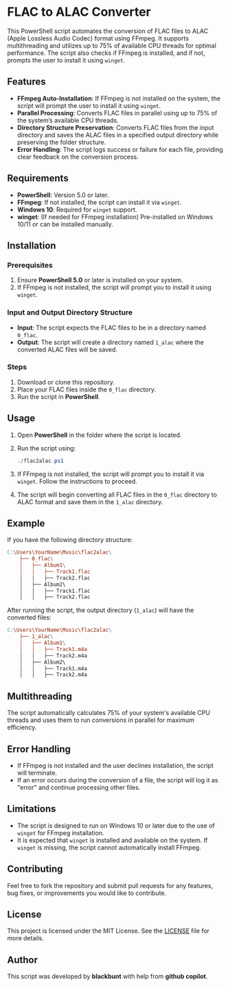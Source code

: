 # FLAC to ALAC Converter

This PowerShell script automates the conversion of FLAC files to ALAC (Apple Lossless Audio Codec) format using FFmpeg. It supports multithreading and utilizes up to 75% of available CPU threads for optimal performance. The script also checks if FFmpeg is installed, and if not, prompts the user to install it using `winget`.

## Features

- **FFmpeg Auto-Installation**: If FFmpeg is not installed on the system, the script will prompt the user to install it using `winget`.
- **Parallel Processing**: Converts FLAC files in parallel using up to 75% of the system’s available CPU threads.
- **Directory Structure Preservation**: Converts FLAC files from the input directory and saves the ALAC files in a specified output directory while preserving the folder structure.
- **Error Handling**: The script logs success or failure for each file, providing clear feedback on the conversion process.

## Requirements

- **PowerShell**: Version 5.0 or later.
- **FFmpeg**: If not installed, the script can install it via `winget`.
- **Windows 10**: Required for `winget` support.
- **winget**: (If needed for FFmpeg installation) Pre-installed on Windows 10/11 or can be installed manually.

## Installation

### Prerequisites

1. Ensure **PowerShell 5.0** or later is installed on your system.
2. If FFmpeg is not installed, the script will prompt you to install it using `winget`.

### Input and Output Directory Structure

- **Input**: The script expects the FLAC files to be in a directory named `0_flac`.
- **Output**: The script will create a directory named `1_alac` where the converted ALAC files will be saved.

### Steps

1. Download or clone this repository.
2. Place your FLAC files inside the `0_flac` directory.
3. Run the script in **PowerShell**.

## Usage

1. Open **PowerShell** in the folder where the script is located.
2. Run the script using:

   ```powershell
   ./flac2alac.ps1
   ```

3. If FFmpeg is not installed, the script will prompt you to install it via `winget`. Follow the instructions to proceed.

4. The script will begin converting all FLAC files in the `0_flac` directory to ALAC format and save them in the `1_alac` directory.

## Example

If you have the following directory structure:

```makefile
C:\Users\YourName\Music\flac2alac\
    ├── 0_flac\
    │   ├── Album1\
    │   │   ├── Track1.flac
    │   │   ├── Track2.flac
    │   ├── Album2\
    │   │   ├── Track1.flac
    │   │   ├── Track2.flac
```

After running the script, the output directory (`1_alac`) will have the converted files:

```makefile
C:\Users\YourName\Music\flac2alac\
    ├── 1_alac\
    │   ├── Album1\
    │   │   ├── Track1.m4a
    │   │   ├── Track2.m4a
    │   ├── Album2\
    │   │   ├── Track1.m4a
    │   │   ├── Track2.m4a
```

## Multithreading

The script automatically calculates 75% of your system's available CPU threads and uses them to run conversions in parallel for maximum efficiency.

## Error Handling

- If FFmpeg is not installed and the user declines installation, the script will terminate.
- If an error occurs during the conversion of a file, the script will log it as "error" and continue processing other files.

## Limitations

- The script is designed to run on Windows 10 or later due to the use of `winget` for FFmpeg installation.
- It is expected that `winget` is installed and available on the system. If `winget` is missing, the script cannot automatically install FFmpeg.

## Contributing

Feel free to fork the repository and submit pull requests for any features, bug fixes, or improvements you would like to contribute.

## License

This project is licensed under the MIT License. See the [LICENSE](LICENSE) file for more details.

## Author

This script was developed by **blackbunt** with help from **github copilot**.

